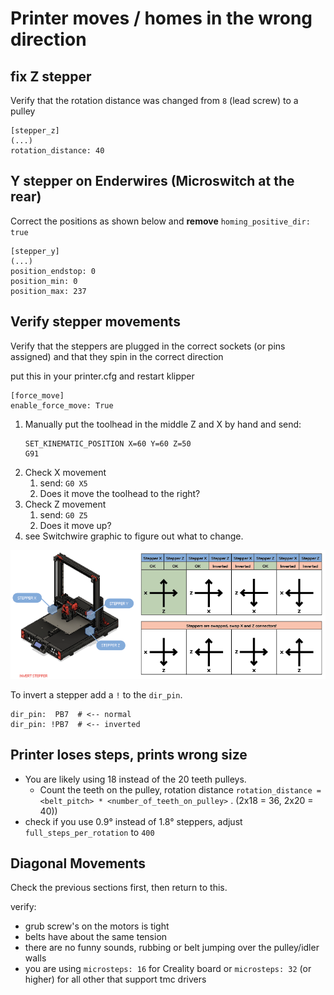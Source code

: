 # Printer moves / homes in the wrong direction

## fix Z stepper
Verify that the rotation distance was changed from `8` (lead screw) to a pulley
```
[stepper_z]
(...)
rotation_distance: 40
```

## Y stepper on Enderwires (Microswitch at the rear)
Correct the positions as shown below and **remove** `homing_positive_dir: true`

```
[stepper_y]
(...)
position_endstop: 0
position_min: 0
position_max: 237
```

## Verify stepper movements
Verify that the steppers are plugged in the correct sockets (or pins assigned) and that they spin in the correct direction

put this in your printer.cfg and restart klipper
```
[force_move]
enable_force_move: True
```


1. Manually put the toolhead in the middle Z and X by hand and send:
    ```
    SET_KINEMATIC_POSITION X=60 Y=60 Z=50
    G91
    ```
2. Check X movement
    1. send: `G0 X5`
    2. Does it move the toolhead to the right?
3. Check Z movement
    1. send: `G0 Z5`
    2. Does it move up?
4. see Switchwire graphic to figure out what to change.



<img alt="SW Steppers" src="res/img/SW-steppers.png">

To invert a stepper add a `!` to the `dir_pin`.

```
dir_pin:  PB7  # <-- normal
dir_pin: !PB7  # <-- inverted
```

## Printer loses steps, prints wrong size

* You are likely using 18 instead of the 20 teeth pulleys.
  * Count the teeth on the pulley, rotation distance `rotation_distance = <belt_pitch> * <number_of_teeth_on_pulley>` . (2x18 = 36, 2x20 = 40))
* check if you use 0.9° instead of 1.8° steppers, adjust `full_steps_per_rotation` to `400`


## Diagonal Movements
Check the previous sections first, then return to this.


verify:
* grub screw's on the motors is tight
* belts have about the same tension
* there are no funny sounds, rubbing or belt jumping over the pulley/idler walls
* you are using `microsteps: 16` for Creality board or `microsteps: 32` (or higher) for all other that support tmc drivers

